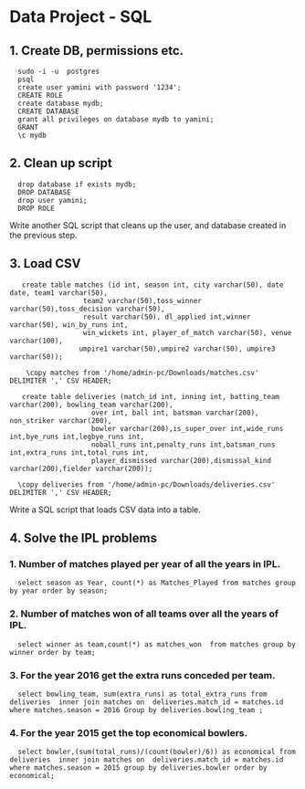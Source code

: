 # Data Project - SQL 
## 1. Create DB, permissions etc.
      sudo -i -u  postgres
      psql
      create user yamini with password '1234';
      CREATE ROLE
      create database mydb;
      CREATE DATABASE
      grant all privileges on database mydb to yamini;
      GRANT
      \c mydb
      

## 2. Clean up script

      drop database if exists mydb;
      DROP DATABASE
      drop user yamini;
      DROP ROLE
      
Write another SQL script that cleans up the user, and database created in the previous step.
## 3. Load CSV
       create table matches (id int, season int, city varchar(50), date date, team1 varchar(50),
					  team2 varchar(50),toss_winner varchar(50),toss_decision varchar(50),
					  result varchar(50), dl_applied int,winner varchar(50), win_by_runs int,
					  win_wickets int, player_of_match varchar(50), venue varchar(100),
                     umpire1 varchar(50),umpire2 varchar(50), umpire3 varchar(50));
                     
        \copy matches from '/home/admin-pc/Downloads/matches.csv' DELIMITER ',' CSV HEADER;              

       create table deliveries (match_id int, inning int, batting_team varchar(200), bowling_team varchar(200),
                        over int, ball int, batsman varchar(200), non_striker varchar(200),
                        bowler varchar(200),is_super_over int,wide_runs int,bye_runs int,legbye_runs int,
                        noball_runs int,penalty_runs int,batsman_runs int,extra_runs int,total_runs int,
                        player_dismissed varchar(200),dismissal_kind varchar(200),fielder varchar(200));
                                               
      \copy deliveries from '/home/admin-pc/Downloads/deliveries.csv' DELIMITER ',' CSV HEADER;
                  
                        
                        
Write a SQL script that loads CSV data into a table.
## 4. Solve the IPL problems

### 1. Number of matches played per year of all the years in IPL.

      select season as Year, count(*) as Matches_Played from matches group by year order by season;

### 2. Number of matches won of all teams over all the years of IPL.

      select winner as team,count(*) as matches_won  from matches group by winner order by team;

### 3. For the year 2016 get the extra runs conceded per team.

      select bowling_team, sum(extra_runs) as total_extra_runs from deliveries  inner join matches on  deliveries.match_id = matches.id  where matches.season = 2016 Group by deliveries.bowling_team ; 
     
### 4. For the year 2015 get the top economical bowlers.

      select bowler,(sum(total_runs)/(count(bowler)/6)) as economical from deliveries  inner join matches on  deliveries.match_id = matches.id  where matches.season = 2015 group by deliveries.bowler order by economical;






